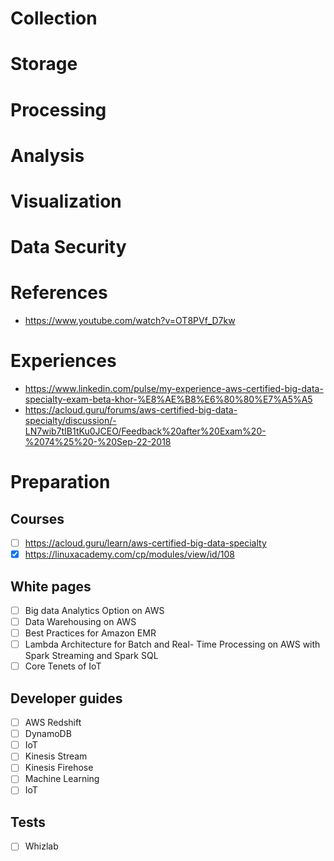 # Collection

# Storage

# Processing

# Analysis

# Visualization


# Data Security

# References
* https://www.youtube.com/watch?v=OT8PVf_D7kw


# Experiences
* https://www.linkedin.com/pulse/my-experience-aws-certified-big-data-specialty-exam-beta-khor-%E8%AE%B8%E6%80%80%E7%A5%A5
* https://acloud.guru/forums/aws-certified-big-data-specialty/discussion/-LN7wib7tIB1tKu0JCEO/Feedback%20after%20Exam%20-%2074%25%20-%20Sep-22-2018

# Preparation
## Courses
- [ ] https://acloud.guru/learn/aws-certified-big-data-specialty
- [x] https://linuxacademy.com/cp/modules/view/id/108

## White pages
- [ ] Big data Analytics Option on AWS
- [ ] Data Warehousing on AWS
- [ ] Best Practices for Amazon EMR
- [ ] Lambda Architecture for Batch and Real- Time Processing on AWS with Spark Streaming and Spark SQL
- [ ] Core Tenets of IoT

## Developer guides 
- [ ] AWS Redshift
- [ ] DynamoDB
- [ ] IoT
- [ ] Kinesis Stream
- [ ] Kinesis Firehose
- [ ] Machine Learning 
- [ ] IoT

## Tests
- [ ] Whizlab